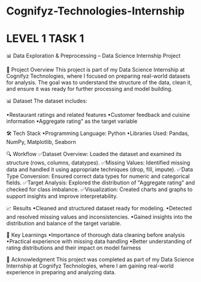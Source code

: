 # Cognifyz-Technologies-Internship
# LEVEL 1 TASK 1
📊 Data Exploration & Preprocessing – Data Science Internship Project

📌 Project Overview
This project is part of my Data Science Internship at Cognifyz Technologies, where I focused on preparing real-world datasets for analysis. The goal was to understand the structure of the data, clean it, and ensure it was ready for further processing and model building.

📊 Dataset
The dataset includes:

•Restaurant ratings and related features
•Customer feedback and cuisine information
•Aggregate rating" as the target variable

🛠️ Tech Stack
•Programming Language: Python
•Libraries Used: Pandas, NumPy, Matplotlib, Seaborn

🔍 Workflow
✅Dataset Overview: Loaded the dataset and examined its structure (rows, columns, datatypes).
✅Missing Values: Identified missing data and handled it using appropriate techniques (drop, fill, impute).
✅Data Type Conversion: Ensured correct data types for numeric and categorical fields.
✅Target Analysis: Explored the distribution of "Aggregate rating" and checked for class imbalance.
✅Visualization: Created charts and graphs to support insights and improve interpretability.

📈 Results
•Cleaned and structured dataset ready for modeling.
•Detected and resolved missing values and inconsistencies.
•Gained insights into the distribution and balance of the target variable.

🚀 Key Learnings
•Importance of thorough data cleaning before analysis
•Practical experience with missing data handling
•Better understanding of rating distributions and their impact on model fairness

🌟 Acknowledgment
This project was completed as part of my Data Science Internship at Cognifyz Technologies, where I am gaining real-world experience in preparing and analyzing data.
